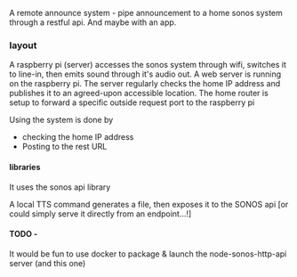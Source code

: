 A remote announce system - pipe announcement to a home sonos system through a restful api.
And maybe with an app.

### layout
A raspberry pi (server) accesses the sonos system through wifi, switches it to line-in, then emits sound through it's audio out.
A web server is running on the raspberry pi.
The server regularly checks the home IP address and publishes it to an agreed-upon accessible location.
The home router is setup to forward a specific outside request port to the raspberry pi

Using the system is done by
* checking the home IP address
* Posting to the rest URL


#### libraries
It uses the sonos api library

A local TTS command generates a file, then exposes it to the SONOS api
[or could simply serve it directly from an endpoint...!]


#### TODO -
It would be fun to use docker to package & launch the node-sonos-http-api server (and this one)
